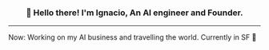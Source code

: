 <h3 align="center">👋 Hello there! I'm Ignacio, An AI engineer and Founder.</h3>

---

Now: Working on my AI business and travelling the world. Currently in SF 🌁
